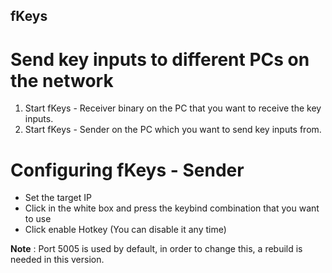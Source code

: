 ## fKeys
# Send key inputs to different PCs on the network

1. Start fKeys - Receiver binary on the PC that you want to receive the key inputs.
2. Start fKeys - Sender on the PC which you want to send key inputs from.

# Configuring fKeys - Sender

- Set the target IP
- Click in the white box and press the keybind combination that you want to use
- Click enable Hotkey (You can disable it any time)

**Note** : Port 5005 is used by default, in order to change this, a rebuild is needed in this version.
